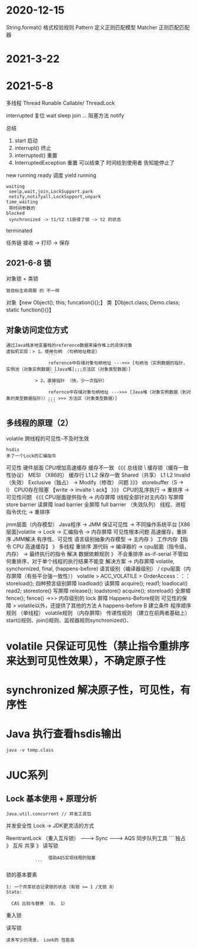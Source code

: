 # 2020-12-15
String.format() 格式校验规则
Pattern 定义正则匹配模型
Matcher 正则匹配匹配器

# 2021-3-22

# 2021-5-8
多线程
Thread 
Runable
Callable/
ThreadLock

interrupted 复位 
wait sleep join ... 阻塞方法
notify 

总结
1. start 启动  
2. interrupt() 终止
3. interrupted() 重置
4. InterruptedException 重置 可以结束了 时间给到使用者 告知能停止了

new
running
    ready
     调度 yield 
    running

    waiting 
     seelp,wait,join,LockSupport.park
     notify,notifyall,LockSupport,unpark
    time_waiting
     带时间参数的
    blocked
     synchronized -> t1/t2 t1获得了锁 -> t2 的状态

terminated

任务链
 接收 -> 打印 -> 保存


## 2021-6-8 锁
对象锁 + 类锁
```
锁目标生命周期 的 不一样
```
对象【new Object(); this; funcation(){};】
类【Object.class; Demo.class; static function(){}】


##  对象访问定位方式
```
通过Java栈本地变量栈的reference数据来操作堆上的具体对象
虚拟机实现：> 1。使用句柄 （句柄地址稳定）
                ```
                reference中存储对象句柄地址 --->>> [句柄池（实例数据的指针，实例池（对象实例数据）[Java堆];;;方法区（对象类型数据）]
                ```
           > 2。直接指针 （快，少一次指针）
                ```
                refernce中存储对象句柄地址 --->>> [Java堆（对象实例数据（到对象的类型数据指针））;;; >>> 方法区（对象类型数据）]
                ```
```

## 多线程的原理（2）
volatile
跨线程的可见性-不及时生效
```
hsdis
多了一个Lock的汇编指令
```

可见性
 硬件层面
     CPU增加高速缓存 
          缓存不一致 《《《 总线锁 \ 缓存锁（缓存一致性协议）
                                   MESI （X86的） 缓存行
                                        L1 L2 保存一致 Shared（共享）
                                        L1 L2         Invalid（失效）
                                        Exclusive（独占） -> Modify（修改）
                                        问题 》》》 storebuffer（S  ->  I） CPU0存在阻塞  【write -> invalte \ ack】 》》》 CPU的乱序执行 -> 重排序 -> 可见性问题 《《《 CPU层面提供指令 -> 内存屏障 (线程全部针对主内存) 
                                             写屏障    store barrier
                                             读屏障    load barrier
                                             全屏障    full barrier （失效队列）
     线程、进程
     指令优化 -> 重排序

 jmm层面（内存模型）
     Java程序 -> JMM 保证可见性 -> 不同操作系统平台
     [X86层面]volatile -> Lock -> 汇编指令 -> 内存屏障
     可见性根本问题 
          高速缓存，重排序
     JMM解决 有序性、可见性
     语言级别抽象内存模型 -> 
          主内存 》 工作内存【指令 CPU 高速缓存】 》 多线程
     重排序
          源代码 -> 编译器的 -> cpu层面（指令级， 内存） -> 最终执行的指令
          解决
               数据依赖规则 》 不会重排序 
                    as-if-serial
                         不管如何重排序，对于单个线程的执行结果不能变
     解决方案 -> 内存屏障 volatile, synchornized, final, (happens-before)
          语言级别（编译器级别） /  cpu层面（内存屏障（有些平台强一致性））
          volatile > ACC_VOLATILE > OrderAccess：：：storeload();
          四种预言级别屏障
          loadload() 读屏障 acquire();
               read1;   loadlocal() read2;
          storestore() 写屏障 release();
          loadstore() acquire();
          storeload() 全屏幛 fence();
                         fence() ->>> 内存级别的 lock 屏障
     Happens-Before规则
          可见性的保障 >  volatile以外，还提供了其他的方法
          A happens-before B 
          建立条件
               程序顺序规则 （单线程）
               volatile规则 （内存屏障）
               传递性规则 （建立在前两者基础上）
               start()规则、join()规则、监视器规则synchronized()、

# volatile 只保证可见性（禁止指令重排序来达到可见性效果），不确定原子性
# synchronized 解决原子性，可见性，有序性

# Java 执行查看hsdis输出
```
java -v temp.class
```

# JUC系列
## Lock 基本使用 + 原理分析
```
Java.util.concurrent // 并发工具包
```

并发安全性
Lock -> JDK更灵活的方式

ReentrantLock （重入互斥锁）
     ---> Sync
          ---> AQS 同步队列工具
               ```
                    独占 》 互斥
                    共享 》 读写锁

                    借助AQS实现线程的阻塞
               ```

锁的基本要素
```
1: 一个共享状态记录锁的状态（有锁 >= 1 /无锁 0）
State: 

  CAS 比较与替换 （0， 1）
```


重入锁

读写锁
```
读多写少的场景， Look的 性能高
```

